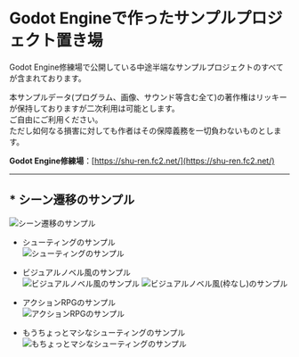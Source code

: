 # Godot Engineで作ったサンプルプロジェクト置き場

Godot Engine修練場で公開している中途半端なサンプルプロジェクトのすべてが含まれております。  

本サンプルデータ(プログラム、画像、サウンド等含む全て)の著作権はリッキーが保持しておりますが二次利用は可能とします。  
ご自由にご利用ください。  
ただし如何なる損害に対しても作者はその保障義務を一切負わないものとします。  

**Godot Engine修練場**：[https://shu-ren.fc2.net/](https://shu-ren.fc2.net/)  

----------------------------------------------------------
## * シーン遷移のサンプル  
![シーン遷移のサンプル](https://blog-imgs-138.fc2.com/i/6/z/i6zyr7er68b9/SceneMove.gif)  


* シューティングのサンプル  
![シューティングのサンプル](https://blog-imgs-138.fc2.com/i/6/z/i6zyr7er68b9/ShootingBase101.gif)  


* ビジュアルノベル風のサンプル  
![ビジュアルノベル風のサンプル](https://blog-imgs-138.fc2.com/i/6/z/i6zyr7er68b9/SampleNovelGame_v100.gif)
![ビジュアルノベル風(枠なし)のサンプル](https://blog-imgs-138.fc2.com/i/6/z/i6zyr7er68b9/SoundNovelGame_v101.gif)  


* アクションRPGのサンプル  
![アクションRPGのサンプル](https://blog-imgs-150.fc2.com/i/6/z/i6zyr7er68b9/ARPG.gif)  


* もうちょっとマシなシューティングのサンプル  
![もちょっとマシなシューティングのサンプル](https://blog-imgs-150.fc2.com/i/6/z/i6zyr7er68b9/TutorialSTG_STROKE.gif)  
